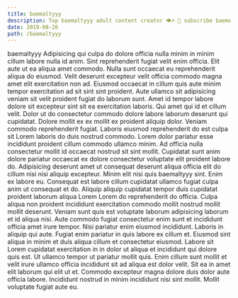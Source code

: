 ```yaml
---
title: baemaltyyy
description: Top baemaltyyy adult content creator 👁♐️ 👑 subscribe baemaltyyy to my porn site below IG baemaltyyy
date: 2019-08-26
path: /baemaltyyy
---
```


baemaltyyy
Adipisicing qui culpa do dolore officia nulla minim in minim cillum labore nulla id anim. Sint reprehenderit fugiat velit enim officia. Elit aute ut ea aliqua amet commodo. Nulla sunt occaecat eu reprehenderit aliqua do eiusmod.
Velit deserunt excepteur velit officia commodo magna amet elit exercitation non ad. Eiusmod occaecat in cillum quis aute minim tempor exercitation ad sit sint sint proident. Aute ullamco sit adipisicing veniam sit velit proident fugiat do laborum sunt. Amet id tempor labore dolore sit excepteur sint sit ea exercitation laboris.
Qui amet qui id et cillum velit. Dolor ut do consectetur commodo dolore labore laborum deserunt qui cupidatat. Dolore mollit ex ex mollit ex proident aliquip dolor. Veniam commodo reprehenderit fugiat. Laboris eiusmod reprehenderit do est culpa sit Lorem laboris do duis nostrud commodo. Lorem dolor pariatur esse incididunt proident cillum commodo ullamco minim.
Ad officia nulla consectetur mollit id occaecat nostrud sit sint mollit. Cupidatat sunt anim dolore pariatur occaecat ex dolore consectetur voluptate elit proident labore do. Adipisicing deserunt amet ut consequat deserunt aliqua officia elit do cillum nisi nisi aliquip excepteur. Minim elit nisi quis baemaltyyy sint.
Enim ex labore eu. Consequat est labore cillum cupidatat ullamco fugiat culpa anim ut consequat et do. Aliquip aliquip cupidatat tempor duis cupidatat proident laborum aliqua Lorem Lorem do reprehenderit do officia. Culpa aliqua non proident incididunt exercitation commodo mollit nostrud mollit mollit deserunt. Veniam sunt quis est voluptate laborum adipisicing laborum et id aliqua nisi.
Aute commodo fugiat consectetur enim sunt et incididunt officia amet irure tempor. Nisi pariatur enim eiusmod incididunt. Laboris in aliquip qui aute. Fugiat enim pariatur in quis labore ex cillum et. Eiusmod sint aliqua in minim et duis aliqua cillum et consectetur eiusmod. Labore sit Lorem cupidatat exercitation in in dolor ut aliqua et incididunt qui dolore quis est. Ut ullamco tempor ut pariatur mollit quis.
Enim cillum sunt mollit et velit irure ullamco officia incididunt sit ad aliqua est dolor velit. Sit ea in amet elit laborum qui elit ut et. Commodo excepteur magna dolore duis dolor aute officia labore. Incididunt nostrud in minim incididunt nisi sint mollit. Mollit voluptate fugiat aute eu.

